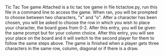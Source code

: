 Tic Tac Toe game
Attached is a tic tac toe game in file tictactoe.py, run this file in a command line to access the game. When ran, you will be prompted to choose between two characters, "x" and "o". After a character has been chosen, you will be asked to choose the row in which you wish to place your character, the board goes from 0-2. After this entry, you will be given the same prompt but for your column choice. After this entry, you will see your place on the board and it will switch to the second player for them to follow the same steps above. The game is finished when a player gets three characters in the same row, column, diagonal or if there is a draw.
